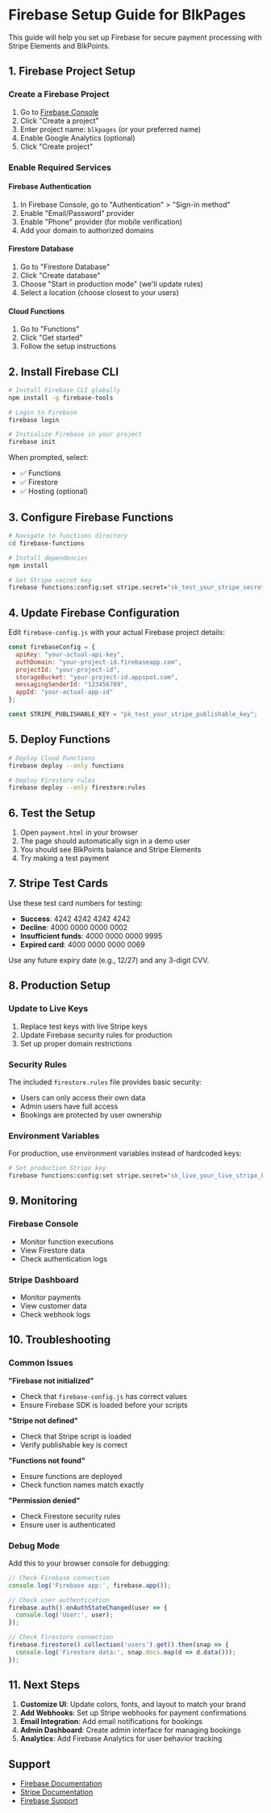 # Firebase Setup Guide for BlkPages

This guide will help you set up Firebase for secure payment processing with Stripe Elements and BlkPoints.

## 1. Firebase Project Setup

### Create a Firebase Project
1. Go to [Firebase Console](https://console.firebase.google.com/)
2. Click "Create a project"
3. Enter project name: `blkpages` (or your preferred name)
4. Enable Google Analytics (optional)
5. Click "Create project"

### Enable Required Services

#### Firebase Authentication
1. In Firebase Console, go to "Authentication" > "Sign-in method"
2. Enable "Email/Password" provider
3. Enable "Phone" provider (for mobile verification)
4. Add your domain to authorized domains

#### Firestore Database
1. Go to "Firestore Database"
2. Click "Create database"
3. Choose "Start in production mode" (we'll update rules)
4. Select a location (choose closest to your users)

#### Cloud Functions
1. Go to "Functions"
2. Click "Get started"
3. Follow the setup instructions

## 2. Install Firebase CLI

```bash
# Install Firebase CLI globally
npm install -g firebase-tools

# Login to Firebase
firebase login

# Initialize Firebase in your project
firebase init
```

When prompted, select:
- ✅ Functions
- ✅ Firestore
- ✅ Hosting (optional)

## 3. Configure Firebase Functions

```bash
# Navigate to functions directory
cd firebase-functions

# Install dependencies
npm install

# Set Stripe secret key
firebase functions:config:set stripe.secret="sk_test_your_stripe_secret_key_here"
```

## 4. Update Firebase Configuration

Edit `firebase-config.js` with your actual Firebase project details:

```javascript
const firebaseConfig = {
  apiKey: "your-actual-api-key",
  authDomain: "your-project-id.firebaseapp.com",
  projectId: "your-project-id",
  storageBucket: "your-project-id.appspot.com",
  messagingSenderId: "123456789",
  appId: "your-actual-app-id"
};

const STRIPE_PUBLISHABLE_KEY = "pk_test_your_stripe_publishable_key";
```

## 5. Deploy Functions

```bash
# Deploy Cloud Functions
firebase deploy --only functions

# Deploy Firestore rules
firebase deploy --only firestore:rules
```

## 6. Test the Setup

1. Open `payment.html` in your browser
2. The page should automatically sign in a demo user
3. You should see BlkPoints balance and Stripe Elements
4. Try making a test payment

## 7. Stripe Test Cards

Use these test card numbers for testing:

- **Success**: 4242 4242 4242 4242
- **Decline**: 4000 0000 0000 0002
- **Insufficient funds**: 4000 0000 0000 9995
- **Expired card**: 4000 0000 0000 0069

Use any future expiry date (e.g., 12/27) and any 3-digit CVV.

## 8. Production Setup

### Update to Live Keys
1. Replace test keys with live Stripe keys
2. Update Firebase security rules for production
3. Set up proper domain restrictions

### Security Rules
The included `firestore.rules` file provides basic security:
- Users can only access their own data
- Admin users have full access
- Bookings are protected by user ownership

### Environment Variables
For production, use environment variables instead of hardcoded keys:

```bash
# Set production Stripe key
firebase functions:config:set stripe.secret="sk_live_your_live_stripe_key"
```

## 9. Monitoring

### Firebase Console
- Monitor function executions
- View Firestore data
- Check authentication logs

### Stripe Dashboard
- Monitor payments
- View customer data
- Check webhook logs

## 10. Troubleshooting

### Common Issues

**"Firebase not initialized"**
- Check that `firebase-config.js` has correct values
- Ensure Firebase SDK is loaded before your scripts

**"Stripe not defined"**
- Check that Stripe script is loaded
- Verify publishable key is correct

**"Functions not found"**
- Ensure functions are deployed
- Check function names match exactly

**"Permission denied"**
- Check Firestore security rules
- Ensure user is authenticated

### Debug Mode
Add this to your browser console for debugging:

```javascript
// Check Firebase connection
console.log('Firebase app:', firebase.app());

// Check user authentication
firebase.auth().onAuthStateChanged(user => {
  console.log('User:', user);
});

// Check Firestore connection
firebase.firestore().collection('users').get().then(snap => {
  console.log('Firestore data:', snap.docs.map(d => d.data()));
});
```

## 11. Next Steps

1. **Customize UI**: Update colors, fonts, and layout to match your brand
2. **Add Webhooks**: Set up Stripe webhooks for payment confirmations
3. **Email Integration**: Add email notifications for bookings
4. **Admin Dashboard**: Create admin interface for managing bookings
5. **Analytics**: Add Firebase Analytics for user behavior tracking

## Support

- [Firebase Documentation](https://firebase.google.com/docs)
- [Stripe Documentation](https://stripe.com/docs)
- [Firebase Support](https://firebase.google.com/support)
